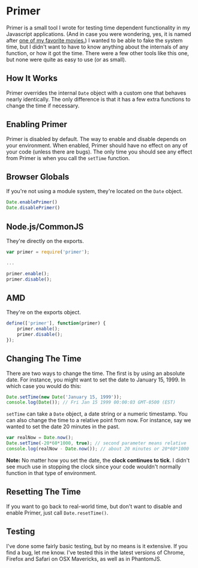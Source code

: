 # Primer

Primer is a small tool I wrote for testing time dependent functionality in my Javascript applications. (And in case you were wondering, yes, it is named after [one of my favorite movies.](http://en.wikipedia.org/wiki/Primer_(film))) I wanted to be able to fake the system time, but I didn't want to have to know anything about the internals of any function, or how it got the time. There were a few other tools like this one, but none were quite as easy to use (or as small).

## How It Works

Primer overrides the internal `Date` object with a custom one that behaves nearly identically. The only difference is that it has a few extra functions to change the time if necessary.

## Enabling Primer

Primer is disabled by default. The way to enable and disable depends on your environment. When enabled, Primer should have no effect on any of your code (unless there are bugs). The only time you should see any effect from Primer is when you call the `setTime` function.

## Browser Globals
If you're not using a module system, they're located on the `Date` object. 

```js
Date.enablePrimer()
Date.disablePrimer()
```

## Node.js/CommonJS
They're directly on the exports.

```js
var primer = require('primer');

...

primer.enable();
primer.disable();
```

## AMD
They're on the exports object.

```js
define(['primer'], function(primer) {
	primer.enable();
	primer.disable();
});
```

## Changing The Time

There are two ways to change the time. The first is by using an absolute date. For instance, you might want to set the date to January 15, 1999. In which case you would do this:

```js
Date.setTime(new Date('January 15, 1999'));
console.log(Date()); // Fri Jan 15 1999 00:00:03 GMT-0500 (EST)
```

`setTime` can take a `Date` object, a date string or a numeric timestamp. You can also change the time to a relative point from now. For instance, say we wanted to set the date 20 minutes in the past.

```js
var realNow = Date.now();
Date.setTime(-20*60*1000, true); // second parameter means relative
console.log(realNow - Date.now()); // about 20 minutes or 20*60*1000
```

**Note:** No matter how you set the date, the **clock continues to tick**. I didn't see much use in stopping the clock since your code wouldn't normally function in that type of environment.

## Resetting The Time

If you want to go back to real-world time, but don't want to disable and enable Primer, just call `Date.resetTime()`.

## Testing

I've done some fairly basic testing, but by no means is it extensive. If you find a bug, let me know. I've tested this in the latest versions of Chrome, Firefox and Safari on OSX Mavericks, as well as in PhantomJS.
